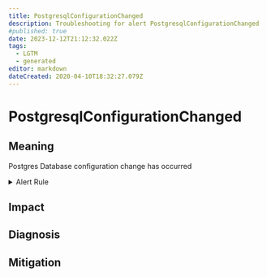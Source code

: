 ```yaml
---
title: PostgresqlConfigurationChanged
description: Troubleshooting for alert PostgresqlConfigurationChanged
#published: true
date: 2023-12-12T21:12:32.022Z
tags: 
  - LGTM
  - generated
editor: markdown
dateCreated: 2020-04-10T18:32:27.079Z
---
```


# PostgresqlConfigurationChanged

## Meaning
[//]: # "Short paragraph that explains what the alert means"
Postgres Database configuration change has occurred

<details>
  <summary>Alert Rule</summary>

{{% rule "postgresql/postgres-exporter.yml" "PostgresqlConfigurationChanged" %}}

<!-- Rule when generated

```yaml
alert: PostgresqlConfigurationChanged
expr: '{__name__=~"pg_settings_.*"} != ON(__name__, instance) {__name__=~"pg_settings_([^t]|t[^r]|tr[^a]|tra[^n]|tran[^s]|trans[^a]|transa[^c]|transac[^t]|transact[^i]|transacti[^o]|transactio[^n]|transaction[^_]|transaction_[^r]|transaction_r[^e]|transaction_re[^a]|transaction_rea[^d]|transaction_read[^_]|transaction_read_[^o]|transaction_read_o[^n]|transaction_read_on[^l]|transaction_read_onl[^y]).*"} OFFSET 5m'
for: 0m
labels:
    severity: info
annotations:
    summary: Postgresql configuration changed (instance {{ $labels.instance }})
    description: |-
        Postgres Database configuration change has occurred
          VALUE = {{ $value }}
          LABELS = {{ $labels }}
    runbook: https://github.com/srerun/prometheus-alerts/blob/main/content/runbooks/postgres-exporter/PostgresqlConfigurationChanged.md

```

-->

</details>


## Impact
[//]: # "What could / will happen if the alert is not addressed"



## Diagnosis
[//]: # "Steps to take to identify the cause of the problem"



## Mitigation
[//]: # "The steps necessary to resolve the alert"

